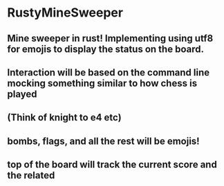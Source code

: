 # RustyMineSweeper
## Mine sweeper in rust! Implementing using utf8 for emojis to display the status on the board.
## Interaction will be based on the command line mocking something similar to how chess is played
## (Think of knight to e4 etc)
## bombs, flags, and all the rest will be emojis!
## top of the board will track the current score and the related 
